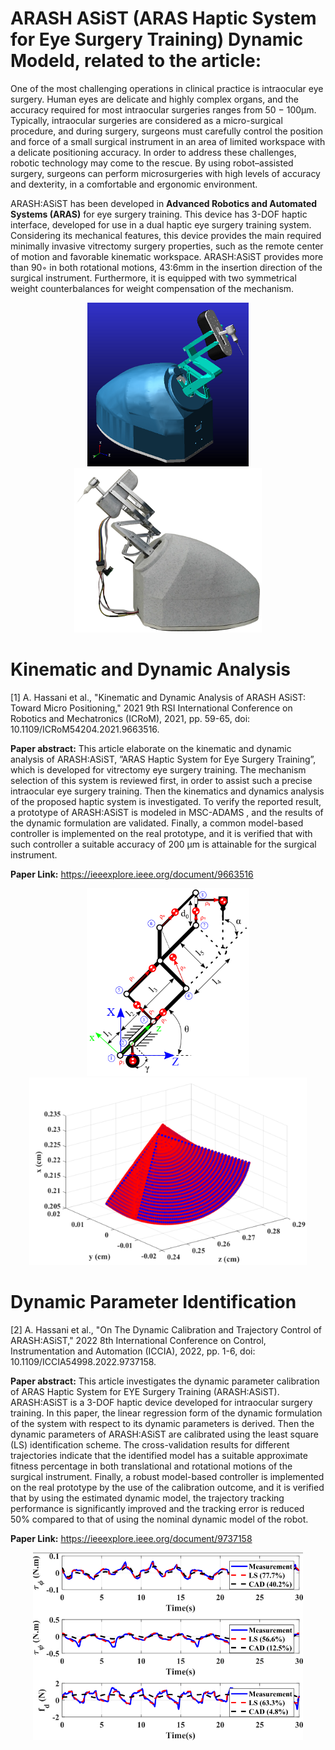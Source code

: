 # ARASH ASiST (ARAS Haptic System for Eye Surgery Training) Dynamic Modeld, related to the article:

One of the most challenging operations in clinical practice is intraocular eye surgery. Human eyes are delicate and highly complex organs, and the accuracy required for most intraocular surgeries ranges from 50 − 100µm. Typically, intraocular surgeries are considered as a micro-surgical procedure, and during surgery, surgeons must carefully control the position and force of a small surgical instrument in an area of limited workspace with a delicate positioning accuracy. In order to address these challenges, robotic technology may come to the rescue. By using robot–assisted surgery, surgeons can perform microsurgeries with high levels of accuracy and dexterity, in a comfortable and ergonomic environment.

ARASH:ASiST has been developed in **Advanced Robotics and Automated Systems (ARAS)** for eye surgery training. This device has 3-DOF haptic interface, developed for use in a dual haptic eye surgery training system. Considering its mechanical features, this device provides the main required minimally invasive vitrectomy surgery properties, such as the remote center of motion and favorable kinematic workspace. ARASH:ASiST provides more than 90◦ in both rotational motions, 43:6mm in the insertion direction of the surgical instrument. Furthermore, it is equipped with two symmetrical weight counterbalances for weight compensation of the mechanism.

<p align="center">
<img src="Pictures/Adams.png" width="258"/> <img src="Pictures/Prototype.png" width="300"/>
</p>

# Kinematic and Dynamic Analysis

[1] A. Hassani et al., "Kinematic and Dynamic Analysis of ARASH ASiST: Toward Micro Positioning," 2021 9th RSI International Conference on Robotics and Mechatronics (ICRoM), 2021, pp. 59-65, doi: 10.1109/ICRoM54204.2021.9663516.

**Paper abstract:** This article elaborate on the kinematic and dynamic analysis of ARASH:ASiST, ”ARAS Haptic System for Eye Surgery Training”, which is developed for vitrectomy eye surgery training. The mechanism selection of this system is reviewed first, in order to assist such a precise intraocular eye surgery training. Then the kinematics and dynamics analysis of the proposed haptic system is investigated. To verify the reported result, a prototype of ARASH:ASiST is modeled in MSC-ADAMS , and the results of the dynamic formulation are validated. Finally, a common model-based controller is implemented on the real prototype, and it is verified that with such controller a suitable accuracy of 200 μm is attainable for the surgical instrument.

 **Paper Link:** https://ieeexplore.ieee.org/document/9663516

<p align="center">
<img src="Pictures/Mechanism.png" height="300"/> <img src="Pictures/WorkSpace.png" height="300"/>
</p>


# Dynamic Parameter Identification 

[2] A. Hassani et al., "On The Dynamic Calibration and Trajectory Control of ARASH:ASiST," 2022 8th International Conference on Control, Instrumentation and Automation (ICCIA), 2022, pp. 1-6, doi: 10.1109/ICCIA54998.2022.9737158.

**Paper abstract:** This article investigates the dynamic parameter calibration of ARAS Haptic System for EYE Surgery Training (ARASH:ASiST). ARASH:ASiST is a 3-DOF haptic device developed for intraocular surgery training. In this paper, the linear regression form of the dynamic formulation of the system with respect to its dynamic parameters is derived. Then the dynamic parameters of ARASH:ASiST are calibrated using the least square (LS) identification scheme. The cross-validation results for different trajectories indicate that the identified model has a suitable approximate fitness percentage in both translational and rotational motions of the surgical instrument. Finally, a robust model-based controller is implemented on the real prototype by the use of the calibration outcome, and it is verified that by using the estimated dynamic model, the trajectory tracking performance is significantly improved and the tracking error is reduced 50% compared to that of using the nominal dynamic model of the robot.

 **Paper Link:** https://ieeexplore.ieee.org/document/9737158

<p align="center">
<img src="Pictures/Identification.png" height="300"/> 
</p>

